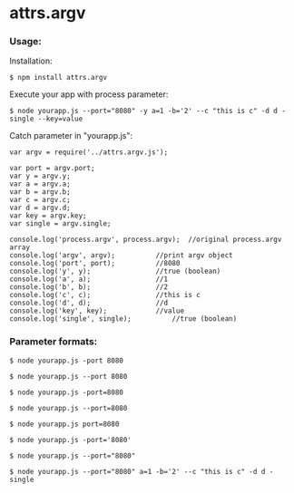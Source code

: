 attrs.argv
===

### Usage:

Installation:

	$ npm install attrs.argv

Execute your app with process parameter:

	$ node yourapp.js --port="8080" -y a=1 -b='2' --c "this is c" -d d -single --key=value

Catch parameter in "yourapp.js":

	var argv = require('../attrs.argv.js');

	var port = argv.port;
	var y = argv.y;
	var a = argv.a;
	var b = argv.b;
	var c = argv.c;
	var d = argv.d;
	var key = argv.key;
	var single = argv.single;

	console.log('process.argv', process.argv);	//original process.argv array
	console.log('argv', argv);			//print argv object
	console.log('port', port);			//8080
	console.log('y', y);				//true (boolean)
	console.log('a', a);				//1
	console.log('b', b);				//2
	console.log('c', c);				//this is c
	console.log('d', d);				//d
	console.log('key', key);			//value
	console.log('single', single);			//true (boolean)



### Parameter formats:

	$ node yourapp.js -port 8080
 
	$ node yourapp.js --port 8080
 
	$ node yourapp.js -port=8080
 
	$ node yourapp.js --port=8080
 
	$ node yourapp.js port=8080
 
	$ node yourapp.js -port='8080'
 
	$ node yourapp.js --port="8080"
 
	$ node yourapp.js --port="8080" a=1 -b='2' --c "this is c" -d d -single

